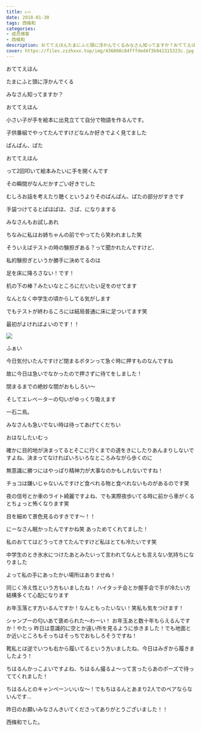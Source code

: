 ```yaml
---
title: ▷◁
date: 2018-01-30
tags: 西條和
categories: 
- 成员博客
- 西條和
description: おててえほんたまにふと頭に浮かんでくるみなさん知ってますか？おててえほん小さい子が手を絵本に出見立てて自分で物語を作るんです。...
cover: https://files.zzzhxxx.top/img/436098c84fffded4f3b942315323c.jpg 
---
```









おててえほん






たまにふと頭に浮かんでくる






みなさん知ってますか？


おててえほん






小さい子が手を絵本に出見立てて自分で物語を作るんです。






子供番組でやってたんですけどなんか好きでよく見てました








ぱんぱん、ぱた



おててえほん






って2回叩いて絵本みたいに手を開くんです






その瞬間がなんだかすごい好きでした








むしろお話を考えたり聴くというよりそのぱんぱん、ぱたの部分がすきです





手袋つけてるとぱほぱほ、さぱ、になりまする






みなさんもお試しあれ






ちなみに私はお姉ちゃんの前でやってたら笑われました笑








そういえばテストの時の験担ぎある？って聞かれたんですけど、





私的験担ぎというか勝手に決めてるのは





足を床に降ろさない！です！





机の下の棒？みたいなところにだいたい足をのせてます





なんとなく中学生の頃からしてる気がします







でもテストが終わるころには結局普通に床に足ついてます笑






最初がよければよいのです！！






![](https://files.zzzhxxx.top/img/436098c84fffded4f3b942315323c.jpg)



ふぁい






今日気付いたんですけど閉まるボタンって急ぐ時に押すものなんですね






故に今日は急いでなかったので押さずに待てをしました！







閉まるまでの絶妙な間がおもしろい〜





そしてエレベーターの匂いがゆっくり吸えます





一石二鳥。






みなさんも急いでない時は待ってあげてくだちい










おはなしたいむっ





確かに目的地が決まってるとそこに行くまでの道をきにしたりあんまりしないですよね、決まってなければいろいろなところみながら歩くのに



無意識に勝つにはやっぱり精神力が大事なのかもしれないですね！




チョコは嫌いじゃないんですけど食べれる物と食べれないものがあるのです笑




夜の信号とか車のライト綺麗ですよね、でも実際夜歩いてる時に前から車がくるとちょっと怖くなります笑

目を細めて景色見るのすきです〜！！



にーなさん眠かったんですかね笑
あっためてくれてました！



私のおててはどうってきてたんですけど私はとても冷たいです笑

中学生のとき氷水につけたあとみたいって言われてなんとも言えない気持ちになりました


よって私の手にあったかい場所はありませぬ！

同じく冷え性という方もいましたね！
ハイタッチ会とか握手会で手が冷たい方結構多くて心配になります




お年玉落とす方いるんですか！なんともったいない！笑私も気をつけます！



シャンプーの匂いあて褒められた〜わーい！
お年玉あと数十年もらえるんですか！やたっ
昨日は意識的に空とか遠い所を見るように歩きました！でも地面とか近いところもそっちはそっちでおもしろそうですね！



靴私とは逆でいつも右から履いてるという方いましたね、今日はみぎから履きましたよう！




ちはるんかっこよいですよね、ちはるん撮るよ〜って言ったらあのポーズで待っててくれました！

ちはるんとのキャンペーンいいな〜！でもちはるんとあまり2人でのペアならないんです…








昨日のお願いみなさんきいてくださってありがとうございました！！






西條和でした。



